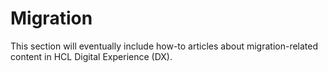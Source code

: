 # Migration

This section will eventually include how-to articles about migration-related content in HCL Digital Experience (DX).
